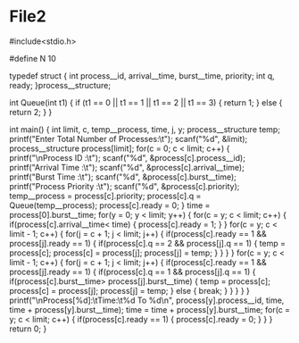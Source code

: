 # File2
#include<stdio.h>

#define N 10 

typedef struct
{ 
	int process__id, arrival__time, burst__time, priority;
	int q, ready; 
}process__structure; 

int Queue(int t1) 
{ 
	if (t1 == 0 || t1 == 1 || t1 == 2 || t1 == 3) 
	{ 
		return 1; 
	} 
	else
	{
		return 2; 
	}
} 

int main() 
{ 
	int limit, c, temp__process, time, j, y; 
	process__structure temp; 
	printf("Enter Total Number of Processes:\t"); 
	scanf("%d", &limit);  
	process__structure process[limit]; 
	for(c = 0; c < limit; c++) 
	{ 
		printf("\nProcess ID :\t"); 
		scanf("%d", &process[c].process__id); 
		printf("Arrival Time :\t"); 
		scanf("%d", &process[c].arrival__time); 
		printf("Burst Time :\t"); 
		scanf("%d", &process[c].burst__time); 
		printf("Process Priority :\t"); 
		scanf("%d", &process[c].priority); 
		temp__process = process[c].priority; 
		process[c].q = Queue(temp__process);
		process[c].ready = 0; 
	}
	time = process[0].burst__time; 
	for(y = 0; y < limit; y++) 
	{ 
		for(c = y; c < limit; c++) 
		{ 
			if(process[c].arrival__time< time) 
			{
				process[c].ready = 1; 
			} 
		} 
		for(c = y; c < limit - 1; c++) 
		{
			for(j = c + 1; j < limit; j++) 
			{ 
				if(process[c].ready == 1 && process[j].ready == 1) 
				{ 
					if(process[c].q == 2 && process[j].q == 1) 
					{ 
						temp = process[c]; 
						process[c] = process[j]; 
						process[j] = temp; 
					} 
				} 
			} 
		} 
		for(c = y; c < limit - 1; c++) 
		{ 
			for(j = c + 1; j < limit; j++) 
			{
				if(process[c].ready == 1 && process[j].ready == 1) 
				{ 
					if(process[c].q == 1 && process[j].q == 1) 
					{ 
						if(process[c].burst__time> process[j].burst__time) 
						{ 
							temp = process[c]; 
							process[c] = process[j]; 
							process[j] = temp; 
						} 
						else
						{ 
							break; 
						} 
					} 
				} 
			} 
		} 
		printf("\nProcess[%d]:\tTime:\t%d To %d\n", process[y].process__id, time, time + process[y].burst__time); 
		time = time + process[y].burst__time; 
		for(c = y; c < limit; c++) 
		{ 
			if(process[c].ready == 1) 
			{ 
				process[c].ready = 0; 
			} 
		} 
	} 
	return 0; 
}
